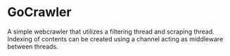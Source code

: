 # GoCrawler
A simple webcrawler that utilizes a filtering thread and scraping thread. Indexing of contents can be created using a channel acting as middleware between threads.

